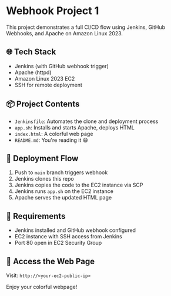 # Webhook Project 1

This project demonstrates a full CI/CD flow using Jenkins, GitHub Webhooks, and Apache on Amazon Linux 2023.

## 🌐 Tech Stack

- Jenkins (with GitHub webhook trigger)
- Apache (httpd)
- Amazon Linux 2023 EC2
- SSH for remote deployment

## 📦 Project Contents

- `Jenkinsfile`: Automates the clone and deployment process
- `app.sh`: Installs and starts Apache, deploys HTML
- `index.html`: A colorful web page
- `README.md`: You're reading it 😄

## 🚀 Deployment Flow

1. Push to `main` branch triggers webhook
2. Jenkins clones this repo
3. Jenkins copies the code to the EC2 instance via SCP
4. Jenkins runs `app.sh` on the EC2 instance
5. Apache serves the updated HTML page

## 🔧 Requirements

- Jenkins installed and GitHub webhook configured
- EC2 instance with SSH access from Jenkins
- Port 80 open in EC2 Security Group

## 📍 Access the Web Page

Visit: `http://<your-ec2-public-ip>`

Enjoy your colorful webpage!

